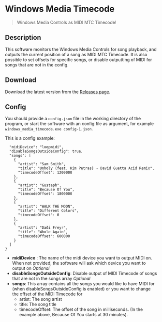 # Windows Media Timecode
> Windows Media Controls as MIDI MTC Timecode!


## Description 
This software monitors the Windows Media Controls for song playback, and outputs the current position of a song as MIDI MTC Timecode. It is also possible to set offsets for specific songs, or disable outputting of MIDI for songs that are not in the config. 

## Download
Download the latest version from the [Releases page](https://github.com/maxdaniel98/windows_media_timecode/releases/latest). 

## Config
You should provide a `config.json` file in the working directory of the program, or start the software with an config file as argument, for example `windows_media_timecode.exe config-1.json`. 

This is a config example:

```{
  "midiDevice": "loopmidi",
  "disableSongsOutsideConfig": true,
  "songs": [
    {
      "artist": "Sam Smith",
      "title": "Unholy (feat. Kim Petras) - David Guetta Acid Remix",
      "timecodeOffset": 1200000
    },
	{
      "artist": "Gustaph",
      "title": "Because Of You",
      "timecodeOffset": 1800000
    },
	{
      "artist": "WALK THE MOON",
      "title": "Different Colors",
      "timecodeOffset": 0
    },
	{
      "artist": "Daði Freyr",
      "title": "Whole Again",
      "timecodeOffset": 600000
    }
  ]
}
```
- **midiDevice** : The name of the midi device you want to output MIDI on. When not provided, the software will ask which device you want to output on _Optional_
- **disableSongsOutsideConfig**: Disable output of MIDI Timecode of songs that are not in the songs array _Optional_
- **songs**: This array contains all the songs you would like to have MIDI for (when disableSongsOutsideConfig is enabled) or you want to change the offset of the MIDI Timecode for
   - artist: The song artist
   - title: The song title
   - timecodeOffset: The offset of the song in milliseconds. (In the example above, Because Of You starts at 30 minutes). 
